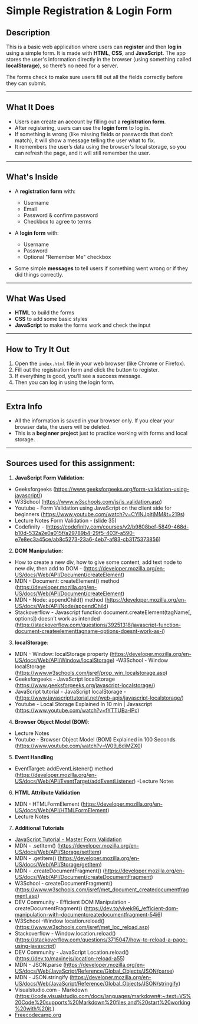 
# Simple Registration & Login Form

## Description

This is a basic web application where users can **register** and then **log in** using a simple form. It is made with **HTML**, **CSS**, and **JavaScript**. The app stores the user's information directly in the browser (using something called **localStorage**), so there’s no need for a server.

The forms check to make sure users fill out all the fields correctly before they can submit.

---

## What It Does

- Users can create an account by filling out a **registration form**.
- After registering, users can use the **login form** to log in.
- If something is wrong (like missing fields or passwords that don’t match), it will show a message telling the user what to fix.
- It remembers the user’s data using the browser's local storage, so you can refresh the page, and it will still remember the user.

---

## What's Inside

- A **registration form** with:
  - Username
  - Email
  - Password & confirm password
  - Checkbox to agree to terms

- A **login form** with:
  - Username
  - Password
  - Optional "Remember Me" checkbox

- Some simple **messages** to tell users if something went wrong or if they did things correctly.

---

## What Was Used

- **HTML** to build the forms
- **CSS** to add some basic styles
- **JavaScript** to make the forms work and check the input

---

## How to Try It Out

1. Open the `index.html` file in your web browser (like Chrome or Firefox).
2. Fill out the registration form and click the button to register.
3. If everything is good, you’ll see a success message.
4. Then you can log in using the login form.

---

## Extra Info

- All the information is saved in your browser only. If you clear your browser data, the users will be deleted.
- This is a **beginner project** just to practice working with forms and local storage.

---

## Sources used for this assignment: 
1. **JavaScript Form Validation**:
- Geeksforgeeks (https://www.geeksforgeeks.org/form-validation-using-javascript/)
- W3School (https://www.w3schools.com/js/js_validation.asp)
- Youtube - Form Validation using JavaScript on the client side for beginners (https://www.youtube.com/watch?v=CYlNJpltjMM&t=219s)
- Lecture Notes Form Validation - (slide 35)
- Codefinity - (https://codefinity.com/courses/v2/b9808bef-5849-468d-b10d-532a2e0a015f/a29789b4-29f5-403f-a590-e7e8ec3a45ce/ab8c5273-23a6-4eb7-af83-cb3175373856)

2. **DOM Manipulation**:
- How to create a new div, how to give some content, add text node to new div, then add to DOM - (https://developer.mozilla.org/en-US/docs/Web/API/Document/createElement)
- MDN - Document: createElement() method (https://developer.mozilla.org/en-US/docs/Web/API/Document/createElement)
- MDN - Node: appendChild() method (https://developer.mozilla.org/en-US/docs/Web/API/Node/appendChild)
- Stackoverflow - Javascript function document.createElement(tagName[, options]) doesn't work as intended (https://stackoverflow.com/questions/39251318/javascript-function-document-createelementtagname-options-doesnt-work-as-i)

3. **localStorage**:
- MDN - Window: localStorage property (https://developer.mozilla.org/en-US/docs/Web/API/Window/localStorage)
-W3School - Window localStorage (https://www.w3schools.com/jsref/prop_win_localstorage.asp)
- Geeksforgeeks - JavaScript localStorage (https://www.geeksforgeeks.org/javascript-localstorage/)
- JavaScript tutorial - JavaScript localStorage - (https://www.javascripttutorial.net/web-apis/javascript-localstorage/)
- Youtube - Local Storage Explained In 10 min | Javascript (https://www.youtube.com/watch?v=fYTTUBa-lPc)

4. **Browser Object Model (BOM)**:
- Lecture Notes
- Youtube - Browser Object Model (BOM) Explained in 100 Seconds (https://www.youtube.com/watch?v=W09_6diMZX0)

5. **Event Handling**
- EventTarget: addEventListener() method (https://developer.mozilla.org/en-US/docs/Web/API/EventTarget/addEventListener)
-Lecture Notes

6. **HTML Attribute Validation**
- MDN - HTMLFormElement (https://developer.mozilla.org/en-US/docs/Web/API/HTMLFormElement)
- Lecture Notes

7. **Additional Tutorials** 
- [JavaScript Tutorial - Master Form Validation](https://www.javascripttutorial.net/javascript-dom/javascript-form-validation/)
- MDN - .setItem() (https://developer.mozilla.org/en-US/docs/Web/API/Storage/setItem)
- MDN - .getItem() (https://developer.mozilla.org/en-US/docs/Web/API/Storage/getItem)
- MDN - .createDocumentFragment() (https://developer.mozilla.org/en-US/docs/Web/API/Document/createDocumentFragment)
- W3School - createDocumentFragment() (https://www.w3schools.com/jsref/met_document_createdocumentfragment.asp)
- DEV Community - Efficient DOM Manipulation - createDocumentFragment() (https://dev.to/vivek96_/efficient-dom-manipulation-with-documentcreatedocumentfragment-54i6)
- W3School -Window location.reload() (https://www.w3schools.com/jsref/met_loc_reload.asp)
- Stackoverflow - Window.location.reload() (https://stackoverflow.com/questions/3715047/how-to-reload-a-page-using-javascript)
- DEV Community - JavaScript Location.reload() (https://dev.to/maxinejs/location-reload-a55)
- MDN - JSON.parse (https://developer.mozilla.org/en-US/docs/Web/JavaScript/Reference/Global_Objects/JSON/parse)
- MDN - JSON.stringify (https://developer.mozilla.org/en-US/docs/Web/JavaScript/Reference/Global_Objects/JSON/stringify)
- Visualstudio.com - Markdown (https://code.visualstudio.com/docs/languages/markdown#:~:text=VS%20Code%20supports%20Markdown%20files,and%20start%20working%20with%20it.)
- [Freecodecamp.org](https://www.freecodecamp.org/news/how-to-use-markdown-in-vscode/)
